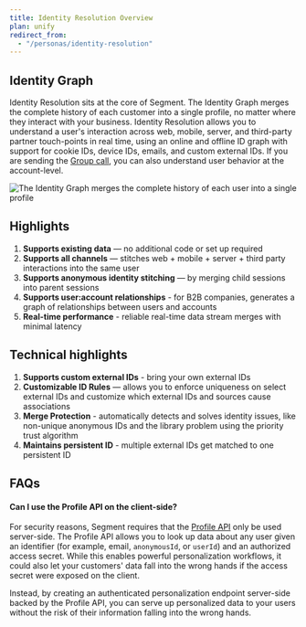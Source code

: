 ```yaml
---
title: Identity Resolution Overview
plan: unify
redirect_from:
  - "/personas/identity-resolution"
---
```


## Identity Graph

Identity Resolution sits at the core of Segment. The Identity Graph merges the complete history of each customer into a single profile, no matter where they interact with your business. Identity Resolution allows you to understand a user's interaction across web, mobile, server, and third-party partner touch-points in real time, using an online and offline ID graph with support for cookie IDs, device IDs, emails, and custom external IDs. If you are sending the [Group call](/docs/connections/spec/group), you can also understand user behavior at the account-level.

![The Identity Graph merges the complete history of each user into a single profile](images/identity_resolution_1.png)

## Highlights
1. **Supports existing data** — no additional code or set up required
2. **Supports all channels** — stitches web + mobile + server + third party interactions into the same user
3. **Supports anonymous identity stitching** — by merging child sessions into parent sessions
4. **Supports user:account relationships** - for B2B companies, generates a graph of relationships between users and accounts
5. **Real-time performance** - reliable real-time data stream merges with minimal latency


## Technical highlights
1. **Supports custom external IDs** - bring your own external IDs
2. **Customizable ID Rules** — allows you to enforce uniqueness on select external IDs and customize which external IDs and sources cause associations
3. **Merge Protection** - automatically detects and solves identity issues, like non-unique anonymous IDs and the library problem using the priority trust algorithm
4. **Maintains persistent ID** - multiple external IDs get matched to one persistent ID


## FAQs

#### Can I use the Profile API on the client-side?
For security reasons, Segment requires that the [Profile API](/docs/unify/profile-api/) only be used server-side. The Profile API allows you to look up data about any user given an identifier (for example, email, `anonymousId`, or `userId`) and an authorized access secret. While this enables powerful personalization workflows, it could also let your customers' data fall into the wrong hands if the access secret were exposed on the client.

Instead, by creating an authenticated personalization endpoint server-side backed by the Profile API, you can serve up personalized data to your users without the risk of their information falling into the wrong hands.
